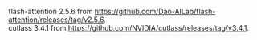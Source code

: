 flash-attention 2.5.6 from https://github.com/Dao-AILab/flash-attention/releases/tag/v2.5.6.  
cutlass 3.4.1 from https://github.com/NVIDIA/cutlass/releases/tag/v3.4.1.  
